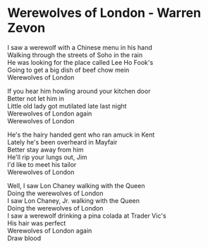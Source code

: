 # Werewolves of London - Warren Zevon

I saw a werewolf with a Chinese menu in his hand\
Walking through the streets of Soho in the rain\
He was looking for the place called Lee Ho Fook's\
Going to get a big dish of beef chow mein\
Werewolves of London

If you hear him howling around your kitchen door\
Better not let him in\
Little old lady got mutilated late last night\
Werewolves of London again\
Werewolves of London

He's the hairy handed gent who ran amuck in Kent\
Lately he's been overheard in Mayfair\
Better stay away from him\
He'll rip your lungs out, Jim\
I'd like to meet his tailor\
Werewolves of London

Well, I saw Lon Chaney walking with the Queen\
Doing the werewolves of London\
I saw Lon Chaney, Jr. walking with the Queen\
Doing the werewolves of London\
I saw a werewolf drinking a pina colada at Trader Vic's\
His hair was perfect\
Werewolves of London again\
Draw blood